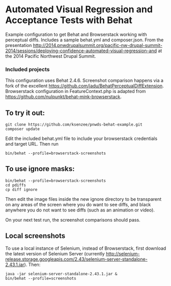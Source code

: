 # Automated Visual Regression and Acceptance Tests with Behat

Example configuration to get Behat and Browserstack working with perceptual
diffs. Includes a sample behat.yml and composer.json. From the presentation
http://2014.pnwdrupalsummit.org/pacific-nw-drupal-summit-2014/sessions/deploying-confidence-automated-visual-regression-and
at the 2014 Pacific Northwest Drupal Summit.

### Included projects

This configuration uses Behat 2.4.6. Screenshot comparison happens via a fork
of the excellent
https://github.com/jadu/BehatPerceptualDiffExtension. Browserstack configuration
in FeatureContext.php is adapted from
https://github.com/nulpunkt/behat-mink-browserstack.

## To try it out:

```
git clone https://github.com/ksenzee/pnwds-behat-example.git
composer update
```
Edit the included behat.yml file to include your browserstack credentials and
target URL. Then run

```
bin/behat --profile=browserstack-screenshots
```

## To use ignore masks:

```
bin/behat --profile=browserstack-screenshots
cd pdiffs
cp diff ignore
```

Then edit the image files inside the new ignore directory to be transparent
on any areas of the screen where you do want to see diffs, and black anywhere
you do not want to see diffs (such as an animation or video).

On your next test run, the screenshot comparisons should pass.

## Local screenshots

To use a local instance of Selenium, instead of Browserstack, first download the latest version of
Selenium Server (currently
http://selenium-release.storage.googleapis.com/2.43/selenium-server-standalone-2.43.1.jar).
Then:

```
java -jar selenium-server-standalone-2.43.1.jar &
bin/behat --profile=screenshots
```